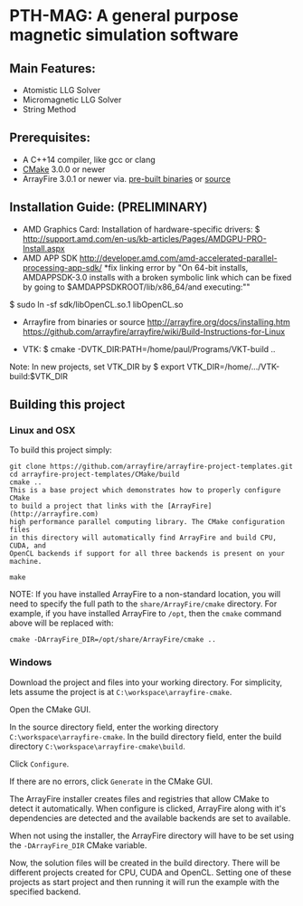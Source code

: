 PTH-MAG: A general purpose magnetic simulation software
=====

## Main Features:
* Atomistic LLG Solver
* Micromagnetic LLG Solver
* String Method


## Prerequisites:
* A C++14 compiler, like gcc or clang
* [CMake](http://www.cmake.org) 3.0.0 or newer
* ArrayFire 3.0.1 or newer via. [pre-built binaries](http://arrayfire.com/download) or
  [source](https://github.com/arrayfire/arrayfire)

## Installation Guide: (PRELIMINARY)


* AMD Graphics Card:
Installation of hardware-specific drivers:
$ http://support.amd.com/en-us/kb-articles/Pages/AMDGPU-PRO-Install.aspx
* AMD APP SDK 
http://developer.amd.com/amd-accelerated-parallel-processing-app-sdk/
*fix linking error by 
"On 64-bit installs, AMDAPPSDK-3.0 installs with a broken symbolic link which can be fixed by going to $AMDAPPSDKROOT/lib/x86_64/and executing:""

$ sudo ln -sf sdk/libOpenCL.so.1 libOpenCL.so

* Arrayfire from binaries or source
http://arrayfire.org/docs/installing.htm
https://github.com/arrayfire/arrayfire/wiki/Build-Instructions-for-Linux


* VTK:
$ cmake -DVTK_DIR:PATH=/home/paul/Programs/VKT-build ..

Note: In new projects, set VTK_DIR by 
$ export VTK_DIR=/home/.../VTK-build:$VTK_DIR


## Building this project

### Linux and OSX
To build this project simply:

```
git clone https://github.com/arrayfire/arrayfire-project-templates.git
cd arrayfire-project-templates/CMake/build
cmake ..
This is a base project which demonstrates how to properly configure CMake
to build a project that links with the [ArrayFire](http://arrayfire.com)
high performance parallel computing library. The CMake configuration files
in this directory will automatically find ArrayFire and build CPU, CUDA, and
OpenCL backends if support for all three backends is present on your machine.

make
```

NOTE: If you have installed ArrayFire to a non-standard location, you will
need to specify the full path to the `share/ArrayFire/cmake` directory. For
example, if you have installed ArrayFire to `/opt`, then the `cmake` command
above will be replaced with:

```
cmake -DArrayFire_DIR=/opt/share/ArrayFire/cmake ..
```

### Windows
Download the project and files into your working directory. For simplicity,
lets assume the project is at `C:\workspace\arrayfire-cmake`.

Open the CMake GUI.

In the source directory field, enter the working directory
`C:\workspace\arrayfire-cmake`. In the build directory field, enter the build
directory `C:\workspace\arrayfire-cmake\build`.

Click `Configure`.

If there are no errors, click `Generate` in the CMake GUI.

The ArrayFire installer creates files and registries that allow CMake to
detect it automatically. When configure is clicked, ArrayFire along with it's
dependencies are detected and the available backends are set to available.

When not using the installer, the ArrayFire directory will have to be set
using the `-DArrayFire_DIR` CMake variable.

Now, the solution files will be created in the build directory. There will be
different projects created for CPU, CUDA and OpenCL. Setting one of these
projects as start project and then running it will run the example with the
specified backend.

